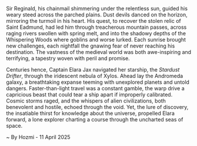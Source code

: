 
Sir Reginald, his chainmail shimmering under the relentless sun, guided his weary steed across the parched plains.  Dust devils danced on the horizon, mirroring the turmoil in his heart.  His quest, to recover the stolen relic of Saint Eadmund, had led him through treacherous mountain passes, across raging rivers swollen with spring melt, and into the shadowy depths of the Whispering Woods where goblins and worse lurked.  Each sunrise brought new challenges, each nightfall the gnawing fear of never reaching his destination.  The vastness of the medieval world was both awe-inspiring and terrifying, a tapestry woven with peril and promise.

Centuries hence, Captain Elara Jax navigated her starship, the *Stardust Drifter*, through the iridescent nebula of Xylos.  Ahead lay the Andromeda galaxy, a breathtaking expanse teeming with unexplored planets and untold dangers.  Faster-than-light travel was a constant gamble, the warp drive a capricious beast that could tear a ship apart if improperly calibrated.  Cosmic storms raged, and the whispers of alien civilizations, both benevolent and hostile, echoed through the void.  Yet, the lure of discovery, the insatiable thirst for knowledge about the universe, propelled Elara forward, a lone explorer charting a course through the uncharted seas of space.

~ By Hozmi - 11 April 2025
